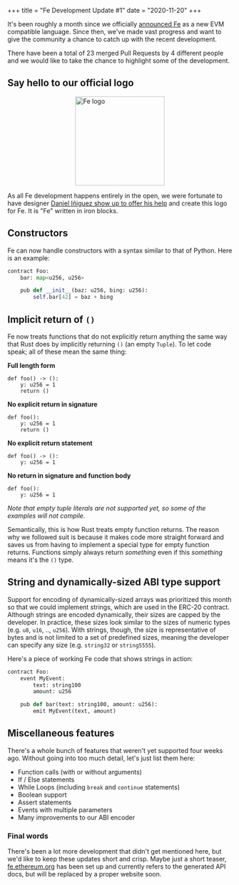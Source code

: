 +++
title = "Fe Development Update #1"
date = "2020-11-20"
+++

It's been roughly a month since we officially [announced Fe](/posts/fe-a-new-language-for-the-ethereum-ecosystem/) as a new EVM compatible language. Since then, we've made vast progress and want to give the community a chance to catch up with the recent development.

There have been a total of 23 merged Pull Requests by 4 different people and we would like to take the chance to highlight some of the development.

## Say hello to our official logo

<img alt="Fe logo" src="https://raw.githubusercontent.com/ethereum/fe/master/logo/fe_svg/fe_source.svg" style="width: 200px; display: block; margin: auto;">
    
As all Fe development happens entirely in the open, we were fortunate to have designer [Daniel Iñiguez show up to offer his help](https://github.com/ethereum/fe/issues/38) and create this logo for Fe. It is "Fe" written in iron blocks.

## Constructors

Fe can now handle constructors with a syntax similar to that of Python. Here is an example:

```Python
contract Foo:
    bar: map<u256, u256>

    pub def __init__(baz: u256, bing: u256):
        self.bar[42] = baz + bing
```

## Implicit return of `()`

Fe now treats functions that do not explicitly return anything the same way that Rust does by implicitly returning `()` (an empty `Tuple`). To let code speak; all of these mean the same thing:

**Full length form**
```
def foo() -> ():
    y: u256 = 1
    return ()
```

**No explicit return in signature**
```
def foo():
    y: u256 = 1
    return ()
```

**No explicit return statement**
```
def foo() -> ():
    y: u256 = 1
```

**No return in signature and function body**
```
def foo():
    y: u256 = 1
```

*Note that empty tuple literals are not supported yet, so some of the examples will not compile.*

Semantically, this is how Rust treats empty function returns. The reason why we followed suit is because it makes code more straight forward and saves us from having to implement a special type for empty function returns. Functions simply always return *something* even if this *something* means it's the `()` type.

## String and dynamically-sized ABI type support

Support for encoding of dynamically-sized arrays was prioritized this month so that we could implement strings, which are used in the ERC-20 contract. Although strings are encoded dynamically, their sizes are capped by the developer. In practice, these sizes look similar to the sizes of numeric types (e.g. `u8`, `u16`, .., `u256`). With strings, though, the size is representative of bytes and is not limited to a set of predefined sizes, meaning the developer can specify any size (e.g. `string32` or `string5555`).

Here's a piece of working Fe code that shows strings in action:

```python
contract Foo:
    event MyEvent:
        text: string100
        amount: u256

    pub def bar(text: string100, amount: u256):
        emit MyEvent(text, amount)
```

## Miscellaneous features

There's a whole bunch of features that weren't yet supported four weeks ago. Without going into too much detail, let's just list them here:

- Function calls (with or without arguments)
- If / Else statements
- While Loops (including `break` and `continue` statements)
- Boolean support
- Assert statements
- Events with multiple parameters
- Many improvements to our ABI encoder

### Final words

There's been a lot more development that didn't get mentioned here, but we'd like to keep these updates short and crisp. Maybe just a short teaser, [fe.ethereum.org](https://fe.ethereum.org) has been set up and currently refers to the generated API docs, but will be replaced by a proper website soon.